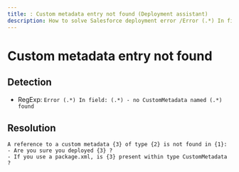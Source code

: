 ```yaml
---
title: : Custom metadata entry not found (Deployment assistant)
description: How to solve Salesforce deployment error /Error (.*) In field: (.*) - no CustomMetadata named (.*) found/gm
---
```

<!-- markdownlint-disable MD013 -->
# Custom metadata entry not found

## Detection

- RegExp: `Error (.*) In field: (.*) - no CustomMetadata named (.*) found`

## Resolution

```shell
A reference to a custom metadata {3} of type {2} is not found in {1}:
- Are you sure you deployed {3} ?
- If you use a package.xml, is {3} present within type CustomMetadata ?

```
